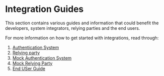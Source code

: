 # Integration Guides

This section contains various guides and information that could benefit the developers, system integrators, relying parties and the end users.

For more information on how to get started with integrations, read through:

1. [Authentication System](https://docs.esignet.io/integration-guides/authentication-system-integration)
2. [Relying party](https://docs.esignet.io/integration-guides/relying-party-integration)
3. [Mock Authentication System](https://docs.esignet.io/integration-guides/mock-authentication-system)
4. [Mock Relying Party](https://docs.esignet.io/integration-guides/mock-client-application)
5. [End USer Guide](https://docs.esignet.io/integration-guides/esignet-end-user-guide)

